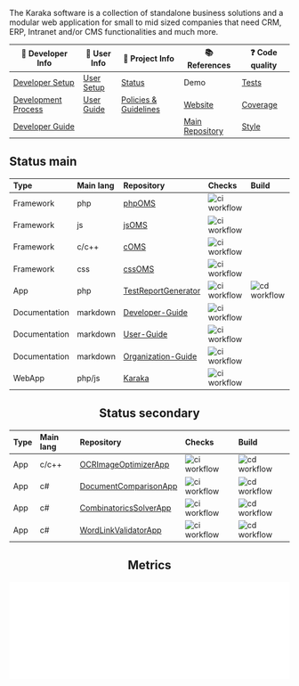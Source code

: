 The Karaka software is a collection of standalone business solutions and a modular web application for small to mid sized companies that need CRM, ERP, Intranet and/or CMS functionalities and much more.

<div align="center">

| :orange_book: Developer Info | :green_book: User Info | :blue_book: Project Info | :books: References | :question: Code quality |
| ---------------------------- | ---------------------- | ------------------------ | ------------------ | ----------------------- |
| [Developer Setup](https://github.com/Karaka-Management/Developer-Guide/blob/develop/general/setup.md) | [User Setup](https://github.com/Karaka-Management/Documentation/blob/develop/setup/install.md) | [Status](https://github.com/Karaka-Management/Docs/blob/master/Workfiles/Projects/jingga/PROJECT.md) | Demo | [Tests](https://github.com/Karaka-Management/Organization-Guide/blob/master/Processes/01_Development.md#tests) |
| [Development Process](https://github.com/Karaka-Management/Organization-Guide/blob/master/Processes/01_Development.md) | [User Guide](https://github.com/Karaka-Management/Documentation) | [Policies & Guidelines](https://github.com/Karaka-Management/Docs/tree/master/Policies%20%26%20Guidelines) | [Website](https://jingga.app) | [Coverage](https://github.com/Karaka-Management/Developer-Guide/blob/develop/quality/inspections.md#how-and-what-to-test) |
| [Developer Guide](https://github.com/Karaka-Management/Developer-Guide) | | | [Main Repository](https://github.com/Karaka-Management/Karaka) | [Style](https://github.com/Karaka-Management/Organization-Guide/blob/master/Processes/01_Development.md#code-style) |

</div>

## Status main

<div align="center">

| Type      | Main lang | Repository | Checks | Build  |
| :-------- | :-------- | :--------- | :----- | :----- |
| Framework | php       | [phpOMS](https://github.com/Karaka-Management/phpOMS)     | ![ci workflow](https://github.com/Karaka-Management/phpOMS/actions/workflows/main.yml/badge.svg) | |
| Framework | js        | [jsOMS](https://github.com/Karaka-Management/jsOMS)      | ![ci workflow](https://github.com/Karaka-Management/jsOMS/actions/workflows/main.yml/badge.svg) | |
| Framework | c/c++     | [cOMS](https://github.com/Karaka-Management/cOMS)       | ![ci workflow](https://github.com/Karaka-Management/cOMS/actions/workflows/main.yml/badge.svg) | |
| Framework | css       | [cssOMS](https://github.com/Karaka-Management/cssOMS)     | ![ci workflow](https://github.com/Karaka-Management/cssOMS/actions/workflows/main.yml/badge.svg) | |
| App      | php       | [TestReportGenerator](https://github.com/Karaka-Management/TestReportGenerator) | ![ci workflow](https://github.com/Karaka-Management/TestReportGenerator/actions/workflows/main.yml/badge.svg) | ![cd workflow](https://github.com/Karaka-Management/TestReportGenerator/actions/workflows/cd.yml/badge.svg) |
| Documentation | markdown   | [Developer-Guide](https://github.com/Karaka-Management/Developer-Guide) | ![ci workflow](https://github.com/Karaka-Management/Developer-Guide/actions/workflows/main.yml/badge.svg) | |
| Documentation | markdown   | [User-Guide](https://github.com/Karaka-Management/User-Guide) | ![ci workflow](https://github.com/Karaka-Management/User-Guide/actions/workflows/main.yml/badge.svg) | |
| Documentation | markdown   | [Organization-Guide](https://github.com/Karaka-Management/Organization-Guide) | ![ci workflow](https://github.com/Karaka-Management/Organization-Guide/actions/workflows/main.yml/badge.svg) | |
| WebApp | php/js     | [Karaka](https://github.com/Karaka-Management/Karaka)     | ![ci workflow](https://github.com/Karaka-Management/Karaka/actions/workflows/main.yml/badge.svg) | |

## Status secondary

<div align="center">

| Type      | Main lang | Repository | Checks | Build  |
| :-------- | :-------- | :--------- | :----- | :----- |
| App      | c/c++     | [OCRImageOptimizerApp](https://github.com/Karaka-Management/OCRImageOptimizerApp) | ![ci workflow](https://github.com/Karaka-Management/OCRImageOptimizerApp/actions/workflows/main.yml/badge.svg) | ![cd workflow](https://github.com/Karaka-Management/OCRImageOptimizerApp/actions/workflows/cd.yml/badge.svg) |
| App      | c#        | [DocumentComparisonApp](https://github.com/Karaka-Management/DocumentComparisonApp) | ![ci workflow](https://github.com/Karaka-Management/DocumentComparisonApp/actions/workflows/main.yml/badge.svg) | ![cd workflow](https://github.com/Karaka-Management/DocumentComparisonApp/actions/workflows/cd.yml/badge.svg) |
| App      | c#        | [CombinatoricsSolverApp](https://github.com/Karaka-Management/CombinatoricsSolverApp) | ![ci workflow](https://github.com/Karaka-Management/CombinatoricsSolverApp/actions/workflows/main.yml/badge.svg) | ![cd workflow](https://github.com/Karaka-Management/CombinatoricsSolverApp/actions/workflows/cd.yml/badge.svg) |
| App      | c#        | [WordLinkValidatorApp](https://github.com/Karaka-Management/WordLinkValidatorApp) | ![ci workflow](https://github.com/Karaka-Management/WordLinkValidatorApp/actions/workflows/main.yml/badge.svg) | ![cd workflow](https://github.com/Karaka-Management/WordLinkValidatorApp/actions/workflows/cd.yml/badge.svg) |

</div>

## Metrics

<div align="center">
<img alt="Language metrics" src="https://raw.githubusercontent.com/Karaka-Management/.github/master/metrics.plugin.languages.svg">
</div>
